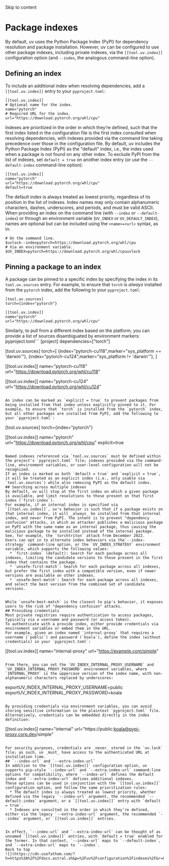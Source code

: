 Skip to content 
# Package indexes
By default, uv uses the Python Package Index (PyPI) for dependency resolution and package installation. However, uv can be configured to use other package indexes, including private indexes, via the `[[tool.uv.index]]` configuration option (and `--index`, the analogous command-line option).
## Defining an index
To include an additional index when resolving dependencies, add a `[[tool.uv.index]]` entry to your `pyproject.toml`:
```
[[tool.uv.index]]
# Optional name for the index.
name="pytorch"
# Required URL for the index.
url="https://download.pytorch.org/whl/cpu"

```

Indexes are prioritized in the order in which they’re defined, such that the first index listed in the configuration file is the first index consulted when resolving dependencies, with indexes provided via the command line taking precedence over those in the configuration file.
By default, uv includes the Python Package Index (PyPI) as the "default" index, i.e., the index used when a package is not found on any other index. To exclude PyPI from the list of indexes, set `default = true` on another index entry (or use the `--default-index` command-line option):
```
[[tool.uv.index]]
name="pytorch"
url="https://download.pytorch.org/whl/cpu"
default=true

```

The default index is always treated as lowest priority, regardless of its position in the list of indexes.
Index names may only contain alphanumeric characters, dashes, underscores, and periods, and must be valid ASCII.
When providing an index on the command line (with `--index` or `--default-index`) or through an environment variable (`UV_INDEX` or `UV_DEFAULT_INDEX`), names are optional but can be included using the `<name>=<url>` syntax, as in:
```
# On the command line.
$uvlock--indexpytorch=https://download.pytorch.org/whl/cpu
# Via an environment variable.
$UV_INDEX=pytorch=https://download.pytorch.org/whl/cpuuvlock

```

## Pinning a package to an index
A package can be pinned to a specific index by specifying the index in its `tool.uv.sources` entry. For example, to ensure that `torch` is _always_ installed from the `pytorch` index, add the following to your `pyproject.toml`:
```
[tool.uv.sources]
torch={index="pytorch"}

[[tool.uv.index]]
name="pytorch"
url="https://download.pytorch.org/whl/cpu"

```

Similarly, to pull from a different index based on the platform, you can provide a list of sources disambiguated by environment markers:
pyproject.toml```
[project]
dependencies=["torch"]

[tool.uv.sources]
torch=[
{index="pytorch-cu118",marker="sys_platform == 'darwin'"},
{index="pytorch-cu124",marker="sys_platform != 'darwin'"},
]

[[tool.uv.index]]
name="pytorch-cu118"
url="https://download.pytorch.org/whl/cu118"

[[tool.uv.index]]
name="pytorch-cu124"
url="https://download.pytorch.org/whl/cu124"

```

An index can be marked as `explicit = true` to prevent packages from being installed from that index unless explicitly pinned to it. For example, to ensure that `torch` is installed from the `pytorch` index, but all other packages are installed from PyPI, add the following to your `pyproject.toml`:
```
[tool.uv.sources]
torch={index="pytorch"}

[[tool.uv.index]]
name="pytorch"
url="https://download.pytorch.org/whl/cpu"
explicit=true

```

Named indexes referenced via `tool.uv.sources` must be defined within the project's `pyproject.toml` file; indexes provided via the command-line, environment variables, or user-level configuration will not be recognized.
If an index is marked as both `default = true` and `explicit = true`, it will be treated as an explicit index (i.e., only usable via `tool.uv.sources`) while also removing PyPI as the default index.
## Searching across multiple indexes
By default, uv will stop at the first index on which a given package is available, and limit resolutions to those present on that first index (`first-index`).
For example, if an internal index is specified via `[[tool.uv.index]]`, uv's behavior is such that if a package exists on that internal index, it will _always_ be installed from that internal index, and never from PyPI. The intent is to prevent "dependency confusion" attacks, in which an attacker publishes a malicious package on PyPI with the same name as an internal package, thus causing the malicious package to be installed instead of the internal package. See, for example, the `torchtriton` attack from December 2022.
Users can opt in to alternate index behaviors via the`--index-strategy` command-line option, or the `UV_INDEX_STRATEGY` environment variable, which supports the following values:
  * `first-index` (default): Search for each package across all indexes, limiting the candidate versions to those present in the first index that contains the package.
  * `unsafe-first-match`: Search for each package across all indexes, but prefer the first index with a compatible version, even if newer versions are available on other indexes.
  * `unsafe-best-match`: Search for each package across all indexes, and select the best version from the combined set of candidate versions.


While `unsafe-best-match` is the closest to pip's behavior, it exposes users to the risk of "dependency confusion" attacks.
## Providing credentials
Most private registries require authentication to access packages, typically via a username and password (or access token).
To authenticate with a provide index, either provide credentials via environment variables or embed them in the URL.
For example, given an index named `internal-proxy` that requires a username (`public`) and password (`koala`), define the index (without credentials) in your `pyproject.toml`:
```
[[tool.uv.index]]
name="internal-proxy"
url="https://example.com/simple"

```

From there, you can set the `UV_INDEX_INTERNAL_PROXY_USERNAME` and `UV_INDEX_INTERNAL_PROXY_PASSWORD` environment variables, where `INTERNAL_PROXY` is the uppercase version of the index name, with non-alphanumeric characters replaced by underscores:
```
exportUV_INDEX_INTERNAL_PROXY_USERNAME=public
exportUV_INDEX_INTERNAL_PROXY_PASSWORD=koala

```

By providing credentials via environment variables, you can avoid storing sensitive information in the plaintext `pyproject.toml` file.
Alternatively, credentials can be embedded directly in the index definition:
```
[[tool.uv.index]]
name="internal"
url="https://public:koala@pypi-proxy.corp.dev/simple"

```

For security purposes, credentials are _never_ stored in the `uv.lock` file; as such, uv _must_ have access to the authenticated URL at installation time.
## `--index-url` and `--extra-index-url`
In addition to the `[[tool.uv.index]]` configuration option, uv supports pip-style `--index-url` and `--extra-index-url` command-line options for compatibility, where `--index-url` defines the default index and `--extra-index-url` defines additional indexes.
These options can be used in conjunction with the `[[tool.uv.index]]` configuration option, and follow the same prioritization rules:
  * The default index is always treated as lowest priority, whether defined via the legacy `--index-url` argument, the recommended `--default-index` argument, or a `[[tool.uv.index]]` entry with `default = true`.
  * Indexes are consulted in the order in which they’re defined, either via the legacy `--extra-index-url` argument, the recommended `--index` argument, or `[[tool.uv.index]]` entries.


In effect, `--index-url` and `--extra-index-url` can be thought of as unnamed `[[tool.uv.index]]` entries, with `default = true` enabled for the former. In that context, `--index-url` maps to `--default-index`, and `--extra-index-url` maps to `--index`.
Back to top 
![](https://cdn.usefathom.com/?h=https%3A%2F%2Fdocs.astral.sh&p=%2Fuv%2Fconfiguration%2Findexes%2F&r=&sid=ESKBRHGN&qs=%7B%7D&cid=48821441)
